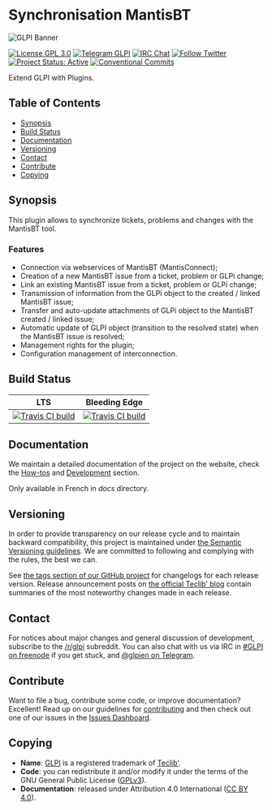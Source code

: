 # Synchronisation MantisBT

![GLPI Banner](https://user-images.githubusercontent.com/29282308/31666160-8ad74b1a-b34b-11e7-839b-043255af4f58.png)

[![License GPL 3.0](https://img.shields.io/badge/License-GPL%203.0-blue.svg)](https://github.com/pluginsGLPI/mantis/blob/develop/LICENSE.md)
[![Telegram GLPI](https://img.shields.io/badge/Telegram-GLPI-blue.svg)](https://t.me/glpien)
[![IRC Chat](https://img.shields.io/badge/IRC-%23GLPI-green.svg)](http://webchat.freenode.net/?channels=GLPI)
[![Follow Twitter](https://img.shields.io/badge/Twitter-GLPI%20Project-26A2FA.svg)](https://twitter.com/GLPI_PROJECT)
[![Project Status: Active](http://www.repostatus.org/badges/latest/active.svg)](http://www.repostatus.org/#active)
[![Conventional Commits](https://img.shields.io/badge/Conventional%20Commits-1.0.0-yellow.svg)](https://conventionalcommits.org)

Extend GLPI with Plugins.

## Table of Contents

* [Synopsis](#synopsis)
* [Build Status](#build-status)
* [Documentation](#documentation)
* [Versioning](#versioning)
* [Contact](#contact)
* [Contribute](#contribute)
* [Copying](#copying)

## Synopsis

This plugin allows to synchronize tickets, problems and changes with the MantisBT tool.

### Features

* Connection via webservices of MantisBT (MantisConnect);
* Creation of a new MantisBT issue from a ticket, problem or GLPi change;
* Link an existing MantisBT issue from a ticket, problem or GLPi change;
* Transmission of information from the GLPi object to the created / linked MantisBT issue;
* Transfer and auto-update attachments of GLPi object to the MantisBT created / linked issue;
* Automatic update of GLPI object (transition to the resolved state) when the MantisBT issue is resolved;
* Management rights for the plugin;
* Configuration management of interconnection.

## Build Status

|**LTS**|**Bleeding Edge**|
|:---:|:---:|
|[![Travis CI build](https://api.travis-ci.org/pluginsGLPI/mantis.svg?branch=master)](https://travis-ci.org/pluginsGLPI/mantis/)|[![Travis CI build](https://api.travis-ci.org/pluginsGLPI/mantis.svg?branch=develop)](https://travis-ci.org/pluginsGLPI/mantis/)|

## Documentation

We maintain a detailed documentation of the project on the website, check the [How-tos](https://pluginsglpi.github.io/mantis/howtos/) and [Development](https://pluginsglpi.github.io/mantis/) section.

Only available in French in *docs* directory.

## Versioning

In order to provide transparency on our release cycle and to maintain backward compatibility, this project is maintained under [the Semantic Versioning guidelines](http://semver.org/). We are committed to following and complying with the rules, the best we can.

See [the tags section of our GitHub project](https://github.com/pluginsGLPI/mantis/tags/) for changelogs for each release version. Release announcement posts on [the official Teclib' blog](http://www.teclib-edition.com/en/communities/blog-posts/) contain summaries of the most noteworthy changes made in each release.

## Contact

For notices about major changes and general discussion of development, subscribe to the [/r/glpi](http://www.reddit.com/r/glpi) subreddit.
You can also chat with us via IRC in [#GLPI on freenode](http://webchat.freenode.net/?channels=GLPI) if you get stuck, and [@glpien on Telegram](https://t.me/glpien).

## Contribute

Want to file a bug, contribute some code, or improve documentation? Excellent! Read up on our
guidelines for [contributing](https://github.com/pluginsGLPI/mantis/blob/develop/.github/CONTRIBUTING.md) and then check out one of our issues in the [Issues Dashboard](https://github.com/pluginsGLPI/mantis/issues/).

## Copying

* **Name**: [GLPI](http://glpi-project.org/) is a registered trademark of [Teclib'](http://www.teclib-edition.com/en/).
* **Code**: you can redistribute it and/or modify it under the terms of the GNU General Public License ([GPLv3](https://www.gnu.org/licenses/gpl-3.0.en.html)).
* **Documentation**: released under Attribution 4.0 International ([CC BY 4.0](https://creativecommons.org/licenses/by/4.0/)).